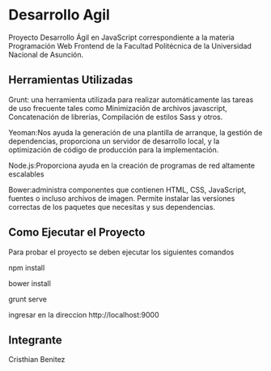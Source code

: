 # Desarrollo Agil

Proyecto Desarrollo Ágil en JavaScript correspondiente a la 
materia Programación Web Frontend de la Facultad Politécnica de la Universidad Nacional de Asunción.

## Herramientas Utilizadas

Grunt: una herramienta utilizada para realizar automáticamente las tareas de uso frecuente tales como Minimización de archivos javascript, Concatenación de librerías, Compilación de estilos Sass y otros.

Yeoman:Nos ayuda la generación de una plantilla de arranque, la gestión de dependencias, proporciona un servidor de desarrollo local, y la optimización de código de producción para la implementación.

Node.js:Proporciona ayuda en la creación de programas de red altamente escalables

Bower:administra componentes que contienen HTML, CSS, JavaScript, fuentes o incluso archivos de imagen. Permite instalar las versiones correctas de los paquetes que necesitas y sus dependencias.

## Como Ejecutar el Proyecto
Para probar el proyecto se deben ejecutar los siguientes comandos

npm install

bower install 

grunt serve

ingresar en la direccion http://localhost:9000

## Integrante

Cristhian Benitez 





